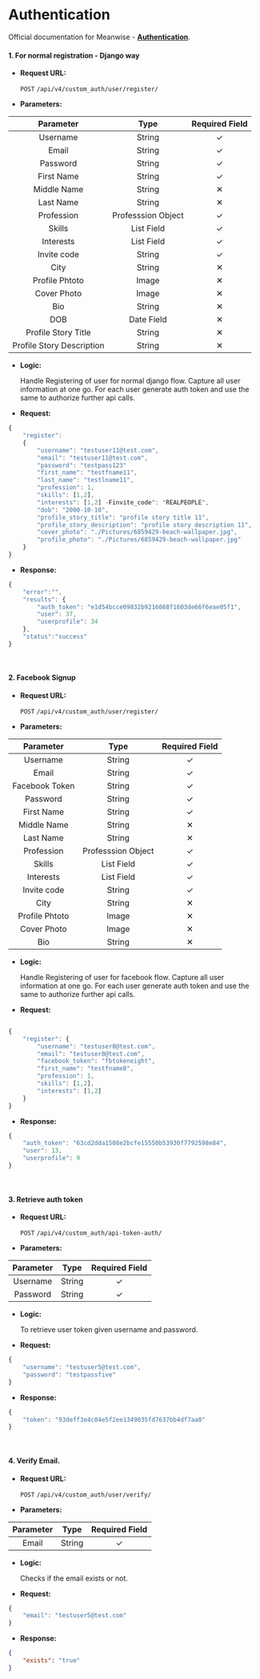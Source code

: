 # Authentication

Official documentation for Meanwise - **[Authentication](https://github.com/meanwise-eng/meanwise-server/tree/master/custom_auth)**.

#### 1. For normal registration - Django way
* **Request URL:**

    `POST` `/api/v4/custom_auth/user/register/` 


* **Parameters:**

Parameter | Type | Required Field | 
:------------: | :-------------: | :------------: | 
Username | String | ✓ 
 Email| String | ✓
 Password | String | ✓
 First Name | String | ✓
 Middle Name | String | ✕ 
 Last Name | String | ✕ 
 Profession | Professsion Object| ✓
 Skills | List Field | ✓
 Interests | List Field | ✓
 Invite code | String | ✓
 City | String | ✕
 Profile Phtoto | Image | ✕
 Cover Photo | Image | ✕
 Bio | String | ✕
 DOB | Date Field | ✕
 Profile Story Title | String | ✕
 Profile Story Description | String | ✕
 

* **Logic:**

    Handle Registering of user for normal django flow. Capture all user information at one go. For each user generate auth token and use the same to authorize further api calls.
    
* **Request:**

```javascript
{   
    "register":
    {
        "username": "testuser11@test.com",
        "email": "testuser11@test.com",
        "password": "testpass123"
        "first_name": "testfname11",
        "last_name": "testlname11",
        "profession": 1,
        "skills": [1,2],
        "interests": [1,2] -Finvite_code": "REALPEOPLE",
        "dob": "2000-10-10",
        "profile_story_title": "profile story title 11",
        "profile_story_description": "profile story description 11",
        "cover_photo": "./Pictures/6859429-beach-wallpaper.jpg",
        "profile_photo": "./Pictures/6859429-beach-wallpaper.jpg"
    }
}
```


* **Response:**

```javascript
{
    "error":"",
    "results": {
        "auth_token": "e1d54bcce09832b9216088f1603de66f6eae05f1",
        "user": 37,
        "userprofile": 34
    },
    "status":"success"
}
```

<br/>

#### 2. Facebook Signup
* **Request URL:** 

    `POST` `/api/v4/custom_auth/user/register/` 

* **Parameters:**

Parameter | Type | Required Field | 
:------------: | :-------------: | :------------: | 
Username | String | ✓ 
 Email| String | ✓
 Facebook Token | String | ✓
 Password | String | ✓
 First Name | String | ✓
 Middle Name | String | ✕ 
 Last Name | String | ✕ 
 Profession | Professsion Object| ✓
 Skills | List Field | ✓
 Interests | List Field | ✓
 Invite code | String | ✓
 City | String | ✕
 Profile Phtoto | Image | ✕
 Cover Photo | Image | ✕
 Bio | String | ✕
 

* **Logic:**
    
    Handle Registering of user for facebook flow. Capture all user information at one go. For each user generate auth token and use the same to authorize further api calls.
    
* **Request:** 

```javascript

{
    "register": {
        "username": "testuser8@test.com", 
        "email": "testuser8@test.com",
        "facebook_token": "fbtokeneight",
        "first_name": "testfname8", 
        "profession": 1,
        "skills": [1,2],
        "interests": [1,2]
    }
}
```
    
* **Response:**

```javascript
{   
    "auth_token": "63cd2dda1508e2bcfe15550b53930f7792598e84",
    "user": 13,
    "userprofile": 9
}
```

<br/>

#### 3. Retrieve auth token

* **Request URL:**

    `POST` `/api/v4/custom_auth/api-token-auth/` 

* **Parameters:**

Parameter | Type | Required Field 
:------------: | :-------------: | :------------: 
Username | String | ✓ 
Password | String | ✓

* **Logic:**

    To retrieve user token given username and password.
    
* **Request:**

```javascript
{
    "username": "testuser5@test.com",
    "password": "testpassfive"
}
```
    
* **Response:**

```javascript
{
    "token": "93deff3e4c04e5f2ee1349035fd7637bb4df7aa0"
}
```

<br/>

#### 4. Verify Email.

* **Request URL:** 

    `POST` `/api/v4/custom_auth/user/verify/` 

* **Parameters:**

Parameter | Type | Required Field 
:------------: | :-------------: | :------------: 
Email | String | ✓ 

* **Logic:**

    Checks if the email exists or not.
    
* **Request:**

```javascript
{
    "email": "testuser5@test.com"
}
```

* **Response:**

```json
{
    "exists": "true"
}
```